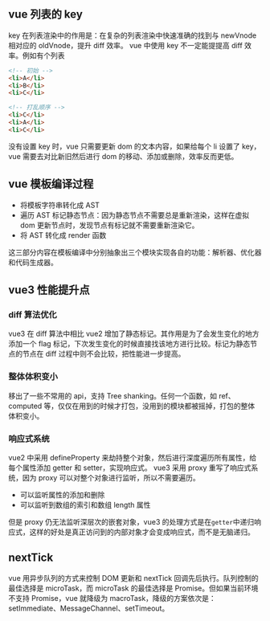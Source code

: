 ## vue 列表的 key

key 在列表渲染中的作用是：在复杂的列表渲染中快速准确的找到与 newVnode 相对应的 oldVnode，提升 diff 效率。
vue 中使用 key 不一定能提提高 diff 效率。例如有个列表

```html
<!-- 初始 -->
<li>A</li>
<li>B</li>
<li>C</li>

<!-- 打乱顺序 -->
<li>C</li>
<li>A</li>
<li>C</li>
```

没有设置 key 时，vue 只需要更新 dom 的文本内容，如果给每个 li 设置了 key，vue 需要去对比新旧然后进行 dom 的移动、添加或删除，效率反而更低。

## vue 模板编译过程

- 将模板字符串转化成 AST
- 遍历 AST 标记静态节点：因为静态节点不需要总是重新渲染，这样在虚拟 dom 更新节点时，发现节点有标记就不需要重新渲染它。
- 将 AST 转化成 render 函数

这三部分内容在模板编译中分别抽象出三个模块实现各自的功能：解析器、优化器和代码生成器。

## vue3 性能提升点

### diff 算法优化

vue3 在 diff 算法中相比 vue2 增加了静态标记。其作用是为了会发生变化的地方添加一个 flag 标记，下次发生变化的时候直接找该地方进行比较。标记为静态节点的节点在 diff 过程中则不会比较，把性能进一步提高。

### 整体体积变小

移出了一些不常用的 api，支持 Tree shanking。任何一个函数，如 ref、computed 等，仅仅在用到的时候才打包，没用到的模块都被摇掉，打包的整体体积变小。

### 响应式系统

vue2 中采用 defineProperty 来劫持整个对象，然后进行深度遍历所有属性，给每个属性添加 getter 和 setter，实现响应式。
vue3 采用 proxy 重写了响应式系统，因为 proxy 可以对整个对象进行监听，所以不需要遍历。

- 可以监听属性的添加和删除
- 可以监听到数组的索引和数组 length 属性

但是 proxy 仍无法监听深层次的嵌套对象，vue3 的处理方式是在`getter`中递归响应式，这样的好处是真正访问到的内部对象才会变成响应式，而不是无脑递归。

## nextTick

vue 用异步队列的方式来控制 DOM 更新和 nextTick 回调先后执行。队列控制的最佳选择是 microTask，而 microTask 的最佳选择是 Promise。但如果当前环境不支持 Promise，vue 就降级为 macroTask，降级的方案依次是：setImmediate、MessageChannel、setTimeout。
